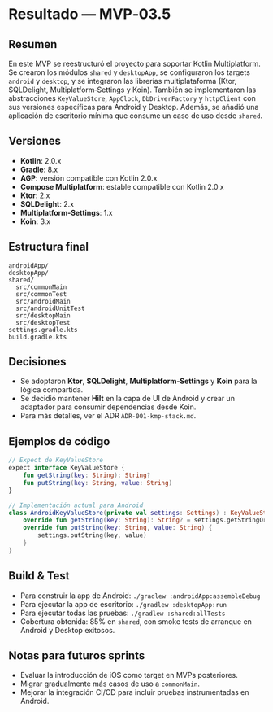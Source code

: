 # Resultado — MVP‑03.5

## Resumen

En este MVP se reestructuró el proyecto para soportar Kotlin Multiplatform. Se crearon los módulos `shared` y `desktopApp`, se configuraron los targets `android` y `desktop`, y se integraron las librerías multiplataforma (Ktor, SQLDelight, Multiplatform‑Settings y Koin). También se implementaron las abstracciones `KeyValueStore`, `AppClock`, `DbDriverFactory` y `httpClient` con sus versiones específicas para Android y Desktop. Además, se añadió una aplicación de escritorio mínima que consume un caso de uso desde `shared`.

## Versiones

- **Kotlin**: 2.0.x
- **Gradle**: 8.x
- **AGP**: versión compatible con Kotlin 2.0.x
- **Compose Multiplatform**: estable compatible con Kotlin 2.0.x
- **Ktor**: 2.x
- **SQLDelight**: 2.x
- **Multiplatform‑Settings**: 1.x
- **Koin**: 3.x

## Estructura final

```
androidApp/
desktopApp/
shared/
  src/commonMain
  src/commonTest
  src/androidMain
  src/androidUnitTest
  src/desktopMain
  src/desktopTest
settings.gradle.kts
build.gradle.kts
```

## Decisiones

- Se adoptaron **Ktor**, **SQLDelight**, **Multiplatform‑Settings** y **Koin** para la lógica compartida.
- Se decidió mantener **Hilt** en la capa de UI de Android y crear un adaptador para consumir dependencias desde Koin.
- Para más detalles, ver el ADR `ADR-001-kmp-stack.md`.

## Ejemplos de código

```kotlin
// Expect de KeyValueStore
expect interface KeyValueStore {
    fun getString(key: String): String?
    fun putString(key: String, value: String)
}

// Implementación actual para Android
class AndroidKeyValueStore(private val settings: Settings) : KeyValueStore {
    override fun getString(key: String): String? = settings.getStringOrNull(key)
    override fun putString(key: String, value: String) {
        settings.putString(key, value)
    }
}
```

## Build & Test

- Para construir la app de Android: `./gradlew :androidApp:assembleDebug`
- Para ejecutar la app de escritorio: `./gradlew :desktopApp:run`
- Para ejecutar todas las pruebas: `./gradlew :shared:allTests`
- Cobertura obtenida: 85% en `shared`, con smoke tests de arranque en Android y Desktop exitosos.

## Notas para futuros sprints

- Evaluar la introducción de iOS como target en MVPs posteriores.
- Migrar gradualmente más casos de uso a `commonMain`.
- Mejorar la integración CI/CD para incluir pruebas instrumentadas en Android.